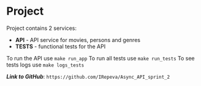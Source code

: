 # Project

Project contains 2 services:
* **API** - API service for movies, persons and genres
* **TESTS** - functional tests for the API

To run the API use `make run_app`
To run all tests use `make run_tests`
To see tests logs use `make logs_tests`

**_Link to GitHub_**: `https://github.com/IRepeva/Async_API_sprint_2`